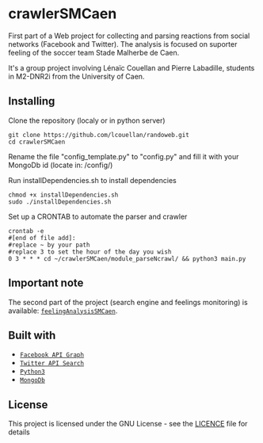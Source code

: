 # crawlerSMCaen
First part of a Web project for collecting and parsing reactions from social networks (Facebook and Twitter). The analysis is focused on suporter feeling of the soccer team Stade Malherbe de Caen.

It's a group project involving Lénaïc Couellan and Pierre Labadille, students in M2-DNR2i from the University of Caen.

## Installing

Clone the repository (localy or in python server)
```
git clone https://github.com/lcouellan/randoweb.git
cd crawlerSMCaen
```

Rename the file "config_template.py" to "config.py" and fill it with your MongoDb id (locate in: /config/)

Run installDependencies.sh to install dependencies
```
chmod +x installDependencies.sh
sudo ./installDependencies.sh
```

Set up a CRONTAB to automate the parser and crawler
```
crontab -e
#[end of file add]:
#replace ~ by your path
#replace 3 to set the hour of the day you wish
0 3 * * * cd ~/crawlerSMCaen/module_parseNcrawl/ && python3 main.py
```

## Important note

The second part of the project (search engine and feelings monitoring) is available: [`feelingAnalysisSMCaen`](https://github.com/plabadille/feelingAnalysisSMCaen).

## Built with

* [`Facebook API Graph`](https://developers.facebook.com/docs/graph-api/)
* [`Twitter API Search`](https://dev.twitter.com/rest/public/search)
* [`Python3`](https://www.python.org/download/releases/3.0/)
* [`MongoDb`](https://www.mongodb.com/fr)

## License

This project is licensed under the GNU License - see the [LICENCE](LICENSE) file for details
